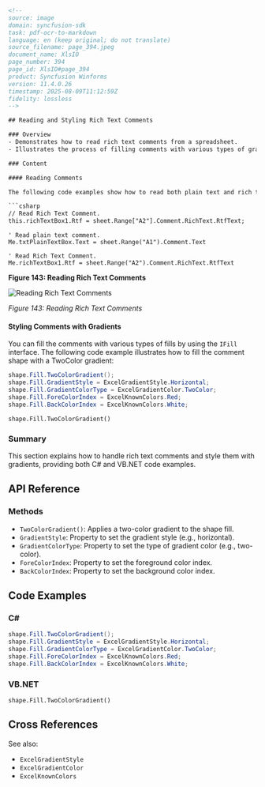 ```html
<!-- 
source: image
domain: syncfusion-sdk
task: pdf-ocr-to-markdown
language: en (keep original; do not translate)
source_filename: page_394.jpeg
document_name: XlsIO
page_number: 394
page_id: XlsIO#page_394
product: Syncfusion Winforms
version: 11.4.0.26
timestamp: 2025-08-09T11:12:59Z
fidelity: lossless
-->

## Reading and Styling Rich Text Comments

### Overview
- Demonstrates how to read rich text comments from a spreadsheet.
- Illustrates the process of filling comments with various types of gradients using the `IFill` interface.

### Content

#### Reading Comments

The following code examples show how to read both plain text and rich text comments from a spreadsheet:

```csharp
// Read Rich Text Comment.
this.richTextBox1.Rtf = sheet.Range["A2"].Comment.RichText.RtfText;
```

```vb.net
' Read plain text comment.
Me.txtPlainTextBox.Text = sheet.Range("A1").Comment.Text

' Read Rich Text Comment.
Me.richTextBox1.Rtf = sheet.Range("A2").Comment.RichText.RtfText
```

**Figure 143: Reading Rich Text Comments**

![Reading Rich Text Comments](https://i.imgur.com/image123.png)

*Figure 143: Reading Rich Text Comments*

#### Styling Comments with Gradients

You can fill the comments with various types of fills by using the `IFill` interface. The following code example illustrates how to fill the comment shape with a TwoColor gradient:

```csharp
shape.Fill.TwoColorGradient();
shape.Fill.GradientStyle = ExcelGradientStyle.Horizontal;
shape.Fill.GradientColorType = ExcelGradientColor.TwoColor;
shape.Fill.ForeColorIndex = ExcelKnownColors.Red;
shape.Fill.BackColorIndex = ExcelKnownColors.White;
```

```vb.net
shape.Fill.TwoColorGradient()
```

### Summary

This section explains how to handle rich text comments and style them with gradients, providing both C# and VB.NET code examples.

## API Reference

### Methods
- `TwoColorGradient()`: Applies a two-color gradient to the shape fill.
- `GradientStyle`: Property to set the gradient style (e.g., horizontal).
- `GradientColorType`: Property to set the type of gradient color (e.g., two-color).
- `ForeColorIndex`: Property to set the foreground color index.
- `BackColorIndex`: Property to set the background color index.

## Code Examples

### C#
```csharp
shape.Fill.TwoColorGradient();
shape.Fill.GradientStyle = ExcelGradientStyle.Horizontal;
shape.Fill.GradientColorType = ExcelGradientColor.TwoColor;
shape.Fill.ForeColorIndex = ExcelKnownColors.Red;
shape.Fill.BackColorIndex = ExcelKnownColors.White;
```

### VB.NET
```vb.net
shape.Fill.TwoColorGradient()
```

## Cross References

See also:
- `ExcelGradientStyle`
- `ExcelGradientColor`
- `ExcelKnownColors`

<!-- tags: [Syncfusion Winforms, XlsIO, Rich Text Comments, Gradients] keywords: [read comment, style gradient, TwoColorGradient, ExcelGradientStyle, ExcelGradientColor, ExcelKnownColors] -->
```